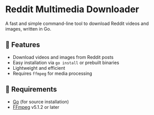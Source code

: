 # Reddit Multimedia Downloader
A fast and simple command-line tool to download Reddit videos and images, written in Go.

## 🚀 Features
- Download videos and images from Reddit posts
- Easy installation via `go install` or prebuilt binaries
- Lightweight and efficient
- Requires `ffmpeg` for media processing

## 🔧 Requirements
- [Go](https://go.dev/) (for source installation)
- [FFmpeg](https://ffmpeg.org/) v5.1.2 or later


